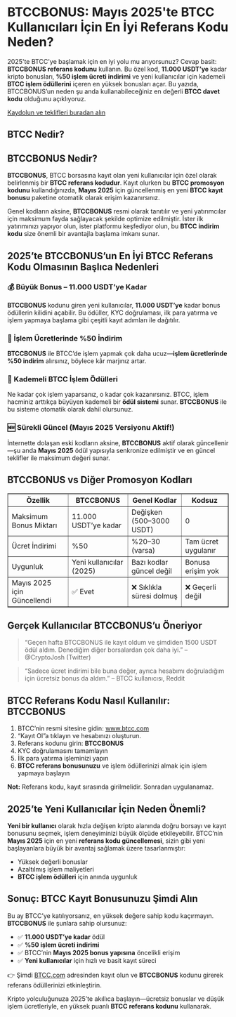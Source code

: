 <h1>BTCCBONUS: Mayıs 2025'te BTCC Kullanıcıları İçin En İyi Referans Kodu Neden?</h1>

<p>2025'te BTCC'ye başlamak için en iyi yolu mu arıyorsunuz? Cevap basit: <strong>BTCCBONUS referans kodunu</strong> kullanın. Bu özel kod, <strong>11.000 USDT’ye</strong> kadar kripto bonusları, <strong>%50 işlem ücreti indirimi</strong> ve yeni kullanıcılar için kademeli <strong>BTCC işlem ödüllerini</strong> içeren en yüksek bonusları açar. Bu yazıda, BTCCBONUS’un neden şu anda kullanabileceğiniz en değerli <strong>BTCC davet kodu</strong> olduğunu açıklıyoruz.</p>
<p><a href="https://partner.btcc.com/us/c/BTCCBONUS/9303" target="_blank">Kaydolun ve teklifleri buradan alın </a></p>



<img src="https://images.mirror-media.xyz/publication-images/-Gh6C4vVamKvXFpvE7083.png?height=500&amp;width=1000" decoding="async" data-nimg="fill" class="css-xah9so" style="position: absolute; inset: 0px; box-sizing: border-box; padding: 0px; border: none; margin: auto; display: block; width: 0px; height: 0px; min-width: 100%; max-width: 100%; min-height: 100%; max-height: 100%;">
<h2>BTCC Nedir?</h2>



<h2>BTCCBONUS Nedir?</h2>
<p><strong>BTCCBONUS</strong>, BTCC borsasına kayıt olan yeni kullanıcılar için özel olarak belirlenmiş bir <strong>BTCC referans kodudur</strong>. Kayıt olurken bu <strong>BTCC promosyon kodunu</strong> kullandığınızda, <strong>Mayıs 2025</strong> için güncellenmiş en yeni <strong>BTCC kayıt bonusu</strong> paketine otomatik olarak erişim kazanırsınız.</p>
<p>Genel kodların aksine, <strong>BTCCBONUS</strong> resmi olarak tanıtılır ve yeni yatırımcılar için maksimum fayda sağlayacak şekilde optimize edilmiştir. İster ilk yatırımınızı yapıyor olun, ister platformu keşfediyor olun, bu <strong>BTCC indirim kodu</strong> size önemli bir avantajla başlama imkanı sunar.</p>

<h2>2025’te BTCCBONUS’un En İyi BTCC Referans Kodu Olmasının Başlıca Nedenleri</h2>

<h3>💰 Büyük Bonus – 11.000 USDT’ye Kadar</h3>
<p><strong>BTCCBONUS</strong> kodunu giren yeni kullanıcılar, <strong>11.000 USDT’ye</strong> kadar bonus ödüllerin kilidini açabilir. Bu ödüller, KYC doğrulaması, ilk para yatırma ve işlem yapmaya başlama gibi çeşitli kayıt adımları ile dağıtılır.</p>

<h3>🧾 İşlem Ücretlerinde %50 İndirim</h3>
<p><strong>BTCCBONUS</strong> ile BTCC’de işlem yapmak çok daha ucuz—<strong>işlem ücretlerinde %50 indirim</strong> alırsınız, böylece kâr marjınız artar.</p>

<h3>🎁 Kademeli BTCC İşlem Ödülleri</h3>
<p>Ne kadar çok işlem yaparsanız, o kadar çok kazanırsınız. BTCC, işlem hacminiz arttıkça büyüyen kademeli bir <strong>ödül sistemi</strong> sunar. <strong>BTCCBONUS</strong> ile bu sisteme otomatik olarak dahil olursunuz.</p>

<h3>🆕 Sürekli Güncel (Mayıs 2025 Versiyonu Aktif!)</h3>
<p>İnternette dolaşan eski kodların aksine, <strong>BTCCBONUS</strong> aktif olarak güncellenir—şu anda <strong>Mayıs 2025</strong> ödül yapısıyla senkronize edilmiştir ve en güncel teklifler ile maksimum değeri sunar.</p>

<h2>BTCCBONUS vs Diğer Promosyon Kodları</h2>
<table border="1" cellpadding="8" cellspacing="0">
  <thead>
    <tr>
      <th>Özellik</th>
      <th>BTCCBONUS</th>
      <th>Genel Kodlar</th>
      <th>Kodsuz</th>
    </tr>
  </thead>
  <tbody>
    <tr>
      <td>Maksimum Bonus Miktarı</td>
      <td>11.000 USDT’ye kadar</td>
      <td>Değişken (500–3000 USDT)</td>
      <td>0</td>
    </tr>
    <tr>
      <td>Ücret İndirimi</td>
      <td>%50</td>
      <td>%20–30 (varsa)</td>
      <td>Tam ücret uygulanır</td>
    </tr>
    <tr>
      <td>Uygunluk</td>
      <td>Yeni kullanıcılar (2025)</td>
      <td>Bazı kodlar güncel değil</td>
      <td>Bonusa erişim yok</td>
    </tr>
    <tr>
      <td>Mayıs 2025 için Güncellendi</td>
      <td>✅ Evet</td>
      <td>❌ Sıklıkla süresi dolmuş</td>
      <td>❌ Geçerli değil</td>
    </tr>
  </tbody>
</table>

<h2>Gerçek Kullanıcılar BTCCBONUS’u Öneriyor</h2>
<blockquote>
  “Geçen hafta BTCCBONUS ile kayıt oldum ve şimdiden 1500 USDT ödül aldım. Denediğim diğer borsalardan çok daha iyi.” – @CryptoJosh (Twitter)
</blockquote>
<blockquote>
  “Sadece ücret indirimi bile buna değer, ayrıca hesabımı doğruladığım için ücretsiz bonus da aldım.” – BTCC kullanıcısı, Reddit
</blockquote>

<h2>BTCC Referans Kodu Nasıl Kullanılır: BTCCBONUS</h2>
<ol>
  <li>BTCC’nin resmi sitesine gidin: <a href="https://www.btcc.com" target="_blank" rel="noopener noreferrer">www.btcc.com</a></li>
  <li>“Kayıt Ol”a tıklayın ve hesabınızı oluşturun.</li>
  <li>Referans kodunu girin: <strong>BTCCBONUS</strong></li>
  <li>KYC doğrulamasını tamamlayın</li>
  <li>İlk para yatırma işleminizi yapın</li>
  <li><strong>BTCC referans bonusunuzu</strong> ve işlem ödüllerinizi almak için işlem yapmaya başlayın</li>
</ol>
<p><strong>Not:</strong> Referans kodu, kayıt sırasında girilmelidir. Sonradan uygulanamaz.</p>

<h2>2025’te Yeni Kullanıcılar İçin Neden Önemli?</h2>
<p><strong>Yeni bir kullanıcı</strong> olarak hızla değişen kripto alanında doğru borsayı ve kayıt bonusunu seçmek, işlem deneyiminizi büyük ölçüde etkileyebilir. BTCC’nin <strong>Mayıs 2025</strong> için en yeni <strong>referans kodu güncellemesi</strong>, sizin gibi yeni başlayanlara büyük bir avantaj sağlamak üzere tasarlanmıştır:</p>
<ul>
  <li>Yüksek değerli bonuslar</li>
  <li>Azaltılmış işlem maliyetleri</li>
  <li><strong>BTCC işlem ödülleri</strong> için anında uygunluk</li>
</ul>

<h2>Sonuç: BTCC Kayıt Bonusunuzu Şimdi Alın</h2>
<p>Bu ay BTCC’ye katılıyorsanız, en yüksek değere sahip kodu kaçırmayın. <strong>BTCCBONUS</strong> ile şunlara sahip olursunuz:</p>
<ul>
  <li>✅ <strong>11.000 USDT’ye kadar</strong> ödül</li>
  <li>✅ <strong>%50 işlem ücreti indirimi</strong></li>
  <li>✅ BTCC’nin <strong>Mayıs 2025 bonus yapısına</strong> öncelikli erişim</li>
  <li>✅ <strong>Yeni kullanıcılar</strong> için hızlı ve basit kayıt süreci</li>
</ul>
<p>👉 Şimdi <a href="https://www.btcc.com" target="_blank" rel="noopener noreferrer">BTCC.com</a> adresinden kayıt olun ve <strong>BTCCBONUS</strong> kodunu girerek referans ödüllerinizi etkinleştirin.</p>

<p>Kripto yolculuğunuza 2025’te akıllıca başlayın—ücretsiz bonuslar ve düşük işlem ücretleriyle, en yüksek puanlı <strong>BTCC referans kodunu</strong> kullanarak.</p>
